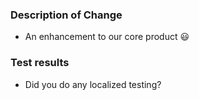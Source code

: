 ### Description of Change

- An enhancement to our core product :smiley:

### Test results

- Did you do any localized testing?
